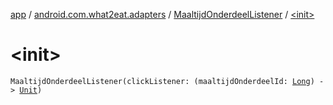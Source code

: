 [app](../../index.md) / [android.com.what2eat.adapters](../index.md) / [MaaltijdOnderdeelListener](index.md) / [&lt;init&gt;](./-init-.md)

# &lt;init&gt;

`MaaltijdOnderdeelListener(clickListener: (maaltijdOnderdeelId: `[`Long`](https://kotlinlang.org/api/latest/jvm/stdlib/kotlin/-long/index.html)`) -> `[`Unit`](https://kotlinlang.org/api/latest/jvm/stdlib/kotlin/-unit/index.html)`)`